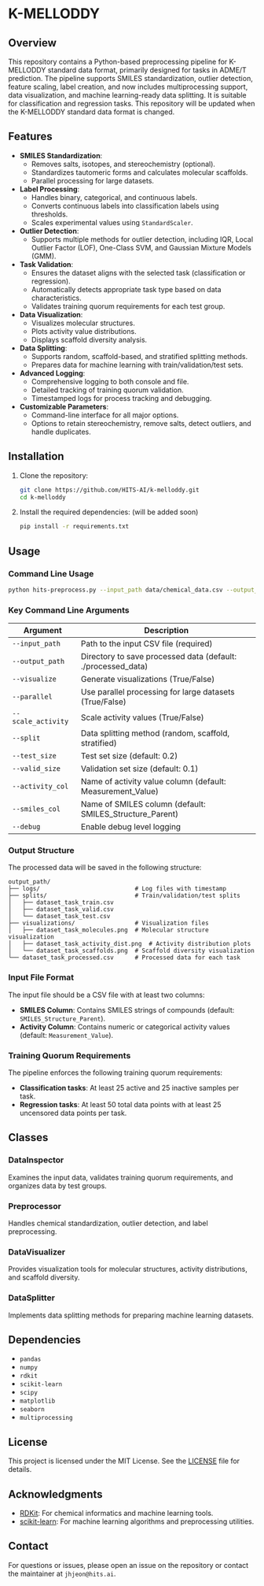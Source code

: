 # K-MELLODDY
## Overview
This repository contains a Python-based preprocessing pipeline for K-MELLODDY standard data format, primarily designed for tasks in ADME/T prediction. The pipeline supports SMILES standardization, outlier detection, feature scaling, label creation, and now includes multiprocessing support, data visualization, and machine learning-ready data splitting. It is suitable for classification and regression tasks.
This repository will be updated when the K-MELLODDY standard data format is changed.

## Features
- **SMILES Standardization**:
  - Removes salts, isotopes, and stereochemistry (optional).
  - Standardizes tautomeric forms and calculates molecular scaffolds.
  - Parallel processing for large datasets.
- **Label Processing**:
  - Handles binary, categorical, and continuous labels.
  - Converts continuous labels into classification labels using thresholds.
  - Scales experimental values using `StandardScaler`.
- **Outlier Detection**:
  - Supports multiple methods for outlier detection, including IQR, Local Outlier Factor (LOF), One-Class SVM, and Gaussian Mixture Models (GMM).
- **Task Validation**:
  - Ensures the dataset aligns with the selected task (classification or regression).
  - Automatically detects appropriate task type based on data characteristics.
  - Validates training quorum requirements for each test group.
- **Data Visualization**:
  - Visualizes molecular structures.
  - Plots activity value distributions.
  - Displays scaffold diversity analysis.
- **Data Splitting**:
  - Supports random, scaffold-based, and stratified splitting methods.
  - Prepares data for machine learning with train/validation/test sets.
- **Advanced Logging**:
  - Comprehensive logging to both console and file.
  - Detailed tracking of training quorum validation.
  - Timestamped logs for process tracking and debugging.
- **Customizable Parameters**:
  - Command-line interface for all major options.
  - Options to retain stereochemistry, remove salts, detect outliers, and handle duplicates.

## Installation
1. Clone the repository:
   ```bash
   git clone https://github.com/HITS-AI/k-melloddy.git
   cd k-melloddy
   ```
2. Install the required dependencies: (will be added soon)
   ```bash
   pip install -r requirements.txt
   ```

## Usage
### Command Line Usage
```bash
python hits-preprocess.py --input_path data/chemical_data.csv --output_path ./processed_data --visualize True --parallel True --split scaffold --activity_col "Measurement_Value" --debug
```

### Key Command Line Arguments
| Argument | Description |
|----------|-------------|
| `--input_path` | Path to the input CSV file (required) |
| `--output_path` | Directory to save processed data (default: ./processed_data) |
| `--visualize` | Generate visualizations (True/False) |
| `--parallel` | Use parallel processing for large datasets (True/False) |
| `--scale_activity` | Scale activity values (True/False) |
| `--split` | Data splitting method (random, scaffold, stratified) |
| `--test_size` | Test set size (default: 0.2) |
| `--valid_size` | Validation set size (default: 0.1) |
| `--activity_col` | Name of activity value column (default: Measurement_Value) |
| `--smiles_col` | Name of SMILES column (default: SMILES_Structure_Parent) |
| `--debug` | Enable debug level logging |

### Output Structure
The processed data will be saved in the following structure:
```
output_path/
├── logs/                           # Log files with timestamp
├── splits/                         # Train/validation/test splits
│   ├── dataset_task_train.csv
│   ├── dataset_task_valid.csv
│   └── dataset_task_test.csv
├── visualizations/                 # Visualization files
│   ├── dataset_task_molecules.png  # Molecular structure visualization
│   ├── dataset_task_activity_dist.png  # Activity distribution plots
│   └── dataset_task_scaffolds.png  # Scaffold diversity visualization
└── dataset_task_processed.csv      # Processed data for each task
```

### Input File Format
The input file should be a CSV file with at least two columns:
- **SMILES Column**: Contains SMILES strings of compounds (default: `SMILES_Structure_Parent`).
- **Activity Column**: Contains numeric or categorical activity values (default: `Measurement_Value`).

### Training Quorum Requirements
The pipeline enforces the following training quorum requirements:
- **Classification tasks**: At least 25 active and 25 inactive samples per task.
- **Regression tasks**: At least 50 total data points with at least 25 uncensored data points per task.

## Classes
### DataInspector
Examines the input data, validates training quorum requirements, and organizes data by test groups.

### Preprocessor
Handles chemical standardization, outlier detection, and label preprocessing.

### DataVisualizer
Provides visualization tools for molecular structures, activity distributions, and scaffold diversity.

### DataSplitter
Implements data splitting methods for preparing machine learning datasets.

## Dependencies
- `pandas`
- `numpy`
- `rdkit`
- `scikit-learn`
- `scipy`
- `matplotlib`
- `seaborn`
- `multiprocessing`
  
## License
This project is licensed under the MIT License. See the [LICENSE](LICENSE) file for details.

## Acknowledgments
- [RDKit](https://www.rdkit.org/): For chemical informatics and machine learning tools.
- [scikit-learn](https://scikit-learn.org/): For machine learning algorithms and preprocessing utilities.

## Contact
For questions or issues, please open an issue on the repository or contact the maintainer at `jhjeon@hits.ai`.
